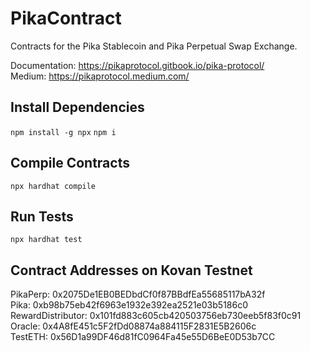 # PikaContract
Contracts for the Pika Stablecoin and Pika Perpetual Swap Exchange.

Documentation: https://pikaprotocol.gitbook.io/pika-protocol/  
Medium: https://pikaprotocol.medium.com/  

## Install Dependencies
`npm install -g npx`
`npm i`

## Compile Contracts
`npx hardhat compile`

## Run Tests
`npx hardhat test`

## Contract Addresses on Kovan Testnet  
PikaPerp: 0x2075De1EB0BEDbdCf0f87BBdfEa55685117bA32f  
Pika: 0xb98b75eb42f6963e1932e392ea2521e03b5186c0  
RewardDistributor: 0x101fd883c605cb420503756eb730eeb5f83f0c91  
Oracle: 0x4A8fE451c5F2fDd08874a884115F2831E5B2606c  
TestETH: 0x56D1a99DF46d81fC0964Fa45e55D6BeE0D53b7CC   



